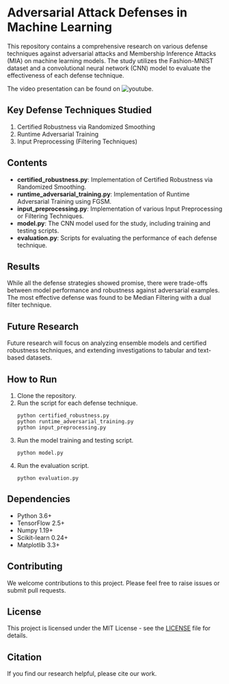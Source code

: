 # Adversarial Attack Defenses in Machine Learning

This repository contains a comprehensive research on various defense techniques against adversarial attacks and Membership Inference Attacks (MIA) on machine learning models. The study utilizes the Fashion-MNIST dataset and a convolutional neural network (CNN) model to evaluate the effectiveness of each defense technique. 

The video presentation can be found on ![youtube](https://drive.google.com/file/d/1tVLzJYMn-DYwJ1E2j3f7-iJgjmv2-NED/view?usp=share_link).

## Key Defense Techniques Studied
1. Certified Robustness via Randomized Smoothing
2. Runtime Adversarial Training
3. Input Preprocessing (Filtering Techniques)

## Contents
- **certified_robustness.py**: Implementation of Certified Robustness via Randomized Smoothing.
- **runtime_adversarial_training.py**: Implementation of Runtime Adversarial Training using FGSM.
- **input_preprocessing.py**: Implementation of various Input Preprocessing or Filtering Techniques.
- **model.py**: The CNN model used for the study, including training and testing scripts.
- **evaluation.py**: Scripts for evaluating the performance of each defense technique.

## Results
While all the defense strategies showed promise, there were trade-offs between model performance and robustness against adversarial examples. The most effective defense was found to be Median Filtering with a dual filter technique.

## Future Research
Future research will focus on analyzing ensemble models and certified robustness techniques, and extending investigations to tabular and text-based datasets.

## How to Run
1. Clone the repository.
2. Run the script for each defense technique.
   ```
   python certified_robustness.py
   python runtime_adversarial_training.py
   python input_preprocessing.py
   ```
3. Run the model training and testing script.
   ```
   python model.py
   ```
4. Run the evaluation script.
   ```
   python evaluation.py
   ```

## Dependencies
- Python 3.6+
- TensorFlow 2.5+
- Numpy 1.19+
- Scikit-learn 0.24+
- Matplotlib 3.3+

## Contributing
We welcome contributions to this project. Please feel free to raise issues or submit pull requests.

## License
This project is licensed under the MIT License - see the [LICENSE](LICENSE) file for details.

## Citation
If you find our research helpful, please cite our work.
